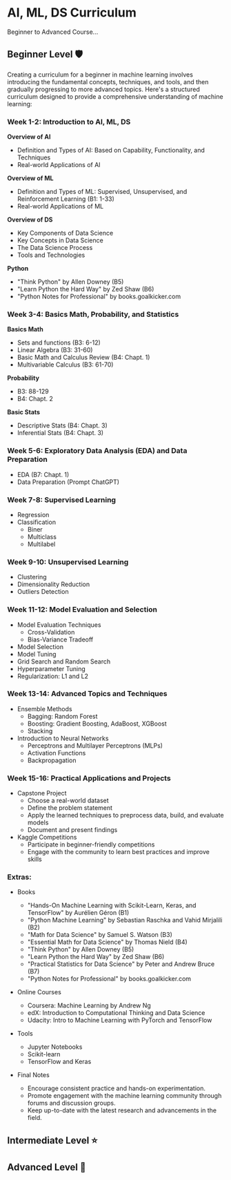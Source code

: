 # AI, ML, DS Curriculum

Beginner to Advanced Course...


## Beginner Level 🛡️

Creating a curriculum for a beginner in machine learning involves introducing the fundamental concepts, techniques, and tools, and then gradually progressing to more advanced topics. 
Here's a structured curriculum designed to provide a comprehensive understanding of machine learning:

### Week 1-2: Introduction to AI, ML, DS

**Overview of AI**
- Definition and Types of AI: Based on Capability, Functionality, and Techniques 
- Real-world Applications of AI 

**Overview of ML**
- Definition and Types of ML: Supervised, Unsupervised, and Reinforcement Learning (B1: 1-33)
- Real-world Applications of ML 

**Overview of DS**
- Key Components of Data Science 
- Key Concepts in Data Science 
- The Data Science Process 
- Tools and Technologies 

**Python**
- "Think Python" by Allen Downey (B5)
- "Learn Python the Hard Way" by Zed Shaw (B6)
- "Python Notes for Professional" by books.goalkicker.com



### Week 3-4: Basics Math, Probability, and Statistics

**Basics Math**
- Sets and functions (B3: 6-12)
- Linear Algebra (B3: 31-60)
- Basic Math and Calculus Review (B4: Chapt. 1)
- Multivariable Calculus (B3: 61-70)

**Probability**
- B3: 88-129 
- B4: Chapt. 2

**Basic Stats**
- Descriptive Stats (B4: Chapt. 3)
- Inferential Stats (B4: Chapt. 3)


### Week 5-6: Exploratory Data Analysis (EDA) and Data Preparation
- EDA (B7: Chapt. 1)
- Data Preparation (Prompt ChatGPT)

### Week 7-8: Supervised Learning
- Regression
- Classification
  - Biner
  - Multiclass
  - Multilabel

### Week 9-10: Unsupervised Learning
- Clustering
- Dimensionality Reduction
- Outliers Detection

### Week 11-12: Model Evaluation and Selection
- Model Evaluation Techniques
  - Cross-Validation
  - Bias-Variance Tradeoff
- Model Selection
- Model Tuning
- Grid Search and Random Search
- Hyperparameter Tuning
- Regularization: L1 and L2

### Week 13-14: Advanced Topics and Techniques
- Ensemble Methods
  - Bagging: Random Forest
  - Boosting: Gradient Boosting, AdaBoost, XGBoost
  - Stacking
- Introduction to Neural Networks
  - Perceptrons and Multilayer Perceptrons (MLPs)
  - Activation Functions
  - Backpropagation

### Week 15-16: Practical Applications and Projects
- Capstone Project
  - Choose a real-world dataset
  - Define the problem statement
  - Apply the learned techniques to preprocess data, build, and evaluate models
  - Document and present findings
- Kaggle Competitions
  - Participate in beginner-friendly competitions
  - Engage with the community to learn best practices and improve skills

### Extras:

* Books
    - "Hands-On Machine Learning with Scikit-Learn, Keras, and TensorFlow" by Aurélien Géron (B1)
    - "Python Machine Learning" by Sebastian Raschka and Vahid Mirjalili (B2)
    - "Math for Data Science" by Samuel S. Watson (B3)
    - "Essential Math for Data Science" by Thomas Nield (B4)
    - "Think Python" by Allen Downey (B5)
    - "Learn Python the Hard Way" by Zed Shaw (B6)
    - "Practical Statistics for Data Science" by Peter and Andrew Bruce (B7)
    - "Python Notes for Professional" by books.goalkicker.com
* Online Courses
    - Coursera: Machine Learning by Andrew Ng
    - edX: Introduction to Computational Thinking and Data Science
    - Udacity: Intro to Machine Learning with PyTorch and TensorFlow

* Tools
    - Jupyter Notebooks
    - Scikit-learn
    - TensorFlow and Keras
      
* Final Notes
    - Encourage consistent practice and hands-on experimentation.
    - Promote engagement with the machine learning community through forums and discussion groups.
    - Keep up-to-date with the latest research and advancements in the field.

## Intermediate Level ⭐



## Advanced Level 🏅
